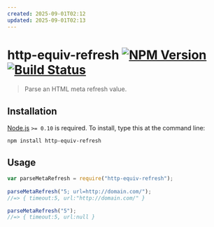 ```yaml
---
created: 2025-09-01T02:12
updated: 2025-09-01T02:13
---
```

# http-equiv-refresh [![NPM Version][npm-image]][npm-url] [![Build Status][travis-image]][travis-url]

> Parse an HTML meta refresh value.


## Installation

[Node.js](http://nodejs.org/) `>= 0.10` is required. To install, type this at the command line:
```shell
npm install http-equiv-refresh
```


## Usage
```js
var parseMetaRefresh = require("http-equiv-refresh");
 
parseMetaRefresh("5; url=http://domain.com/");
//=> { timeout:5, url:"http://domain.com/" }

parseMetaRefresh("5");
//=> { timeout:5, url:null }
```


[npm-image]: https://img.shields.io/npm/v/http-equiv-refresh.svg
[npm-url]: https://npmjs.org/package/http-equiv-refresh
[travis-image]: https://img.shields.io/travis/stevenvachon/http-equiv-refresh.svg
[travis-url]: https://travis-ci.org/stevenvachon/http-equiv-refresh
